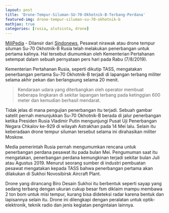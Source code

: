 ```yaml
---
layout: post
title: 'Drone-Tempur-Siluman-SU-70-Okhotnik-B-Terbang-Perdana'
featured-img: drone-tempur-siluman-su-70-okhotnik-b
mathjax: true
categories: [rusia, alutsista, drone]
---
```


[MiliPedia]() - Dilansir dari [Sindonews](https://international.sindonews.com/read/1427795/41/drone-tempur-siluman-su-70-okhotnik-b-rusia-terbang-perdana-1565189274 "Sindonews"), Pesawat nirawak atau drone tempur siluman Su-70 Okhotnik-B Rusia telah melakukan penerbangan untuk pertama kalinya. Hal tersebut diumumkan oleh Kementerian Pertahanan setempat dalam sebuah pernyataan pers hari pada Rabu (7/8/2019).

Kementerian Pertahanan Rusia, seperti dikutip TASS, mengatakan penerbangan pertama Su-70 Okhotnik-B terjadi di lapangan terbang militer selama akhir pekan dan berlangsung selama 20 menit.

> Kendaraan udara yang diterbangkan oleh operator membuat beberapa lingkaran di sekitar lapangan terbang pada ketinggian 600 meter dan kemudian berhasil mendarat.

Tidak jelas di mana pengujian penerbangan itu terjadi. Sebuah gambar satelit pernah menunjukkan Su-70 Okhotnik-B berada di jalur penerbangan ketika Presiden Rusia Vladimir Putin mengunjungi Pusat Uji Penerbangan Negara Chkalov ke-929 di wilayah Astrakhan pada 14 Mei lalu. Selain itu keberadaan drone tempur siluman tersebut selama ini dirahasikan militer Moskow. 

Media pemerintah Rusia pernah mengumumkan rencana untuk penerbangan perdana pesawat itu pada bulan Mei. Pengumuman saat itu mengatakan, penerbangan perdana kemungkinan terjadi sekitar bulan Juli atau Agustus 2019. Menurut seorang sumber di industri pembuatan pesawat mengatakan kepada TASS bahwa penerbangan pertama akan dilakukan di Sukhoi Novosibirsk Aircraft Plant.

Drone yang dirancang Biro Desain Sukhoi itu berbentuk seperti sayap yang sedang terbang dengan ukuran cukup besar fsm diklaim mampu membawa 2 ton bom untuk misi tempur, kurang bisa dideteksi radar karena bentuk dan lapisannya selain itu. Drone ini dilengkapi dengan peralatan untuk optik-elektronik, teknik radio dan jenis kegiatan pengintaian lainnya.
